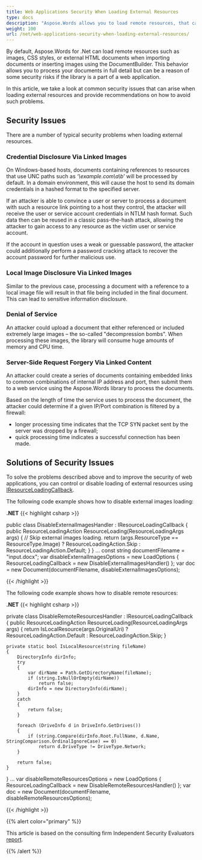 ```yaml
---
title: Web Applications Security When Loading External Resources
type: docs
description: "Aspose.Words allows you to load remote resources, that can be a reason of security risks. Take a look at common security issues and their solutions."
weight: 100
url: /net/web-applications-security-when-loading-external-resources/
---
```


By default, Aspose.Words for .Net can load remote resources such as images, CSS styles, or external HTML documents when importing documents or inserting images using the DocumentBuilder. This behavior allows you to process your documents in full detail but can be a reason of some security risks if the library is a part of a web application.

In this article, we take a look at common security issues that can arise when loading external resources and provide recommendations on how to avoid such problems.

## **Security Issues**

There are a number of typical security problems when loading external resources.

### **Credential Disclosure Via Linked Images**

On Windows-based hosts, documents containing references to resources that use UNC paths such as *‘\\example.com\a\b*’ will be processed by default. In a domain environment, this will cause the host to send its domain credentials in a hashed format to the specified server.

If an attacker is able to convince a user or server to process a document with such a resource link pointing to a host they control, the attacker will receive the user or service account credentials in NTLM hash format. Such data then can be reused in a classic pass-the-hash attack, allowing the attacker to gain access to any resource as the victim user or service account.

If the account in question uses a weak or guessable password, the attacker could additionally perform a password cracking attack to recover the account password for further malicious use.

### **Local Image Disclosure Via Linked Images**

Similar to the previous case, processing a document with a reference to a local image file will result in that file being included in the final document. This can lead to sensitive information disclosure.

### **Denial of Service**

An attacker could upload a document that either referenced or included extremely large images – the so-called "decompression bombs". When processing these images, the library will consume huge amounts of memory and CPU time.

### **Server-Side Request Forgery Via Linked Content**

An attacker could create a series of documents containing embedded links to common combinations of internal IP address and port, then submit them to a web service using the Aspose.Words library to process the documents.

Based on the length of time the service uses to process the document, the attacker could determine if a given IP/Port combination is filtered by a firewall:

- longer processing time indicates that the TCP SYN packet sent by the server was dropped by a firewall;
- quick processing time indicates a successful connection has been made.

## **Solutions of Security Issues**

To solve the problems described above and to improve the security of web applications, you can control or disable loading of external resources using [IResourceLoadingCallback](https://apireference.aspose.com/words/net/aspose.words.loading/iresourceloadingcallback).

The following code example shows how to disable external images loading:

**.NET**
{{< highlight csharp >}}

public class DisableExternalImagesHandler : IResourceLoadingCallback
{
    public ResourceLoadingAction ResourceLoading(ResourceLoadingArgs args)
    {
        // Skip external images loading.
        return (args.ResourceType == ResourceType.Image)
            ? ResourceLoadingAction.Skip
            : ResourceLoadingAction.Default;
    }
}
...
const string documentFilename = "input.docx";
var disableExternalImagesOptions = new LoadOptions
{
    ResourceLoadingCallback = new DisableExternalImagesHandler()
};
var doc = new Document(documentFilename, disableExternalImagesOptions);

{{< /highlight >}}

The following code example shows how to disable remote resources:

**.NET**
{{< highlight csharp >}}

private class DisableRemoteResourcesHandler : IResourceLoadingCallback
{
    public ResourceLoadingAction ResourceLoading(ResourceLoadingArgs args)
    {
        return IsLocalResource(args.OriginalUri)
            ? ResourceLoadingAction.Default
            : ResourceLoadingAction.Skip;
    }

    private static bool IsLocalResource(string fileName)
    {
        DirectoryInfo dirInfo;
        try
        {
            var dirName = Path.GetDirectoryName(fileName);
            if (string.IsNullOrEmpty(dirName))
                return false;
            dirInfo = new DirectoryInfo(dirName);
        }
        catch
        {
            return false;
        }

        foreach (DriveInfo d in DriveInfo.GetDrives())
        {
            if (string.Compare(dirInfo.Root.FullName, d.Name, StringComparison.OrdinalIgnoreCase) == 0)
                return d.DriveType != DriveType.Network;
        }

        return false;
    }
}
...
var disableRemoteResourcesOptions = new LoadOptions
{
    ResourceLoadingCallback = new DisableRemoteResourcesHandler()
};
var doc = new Document(documentFilename, disableRemoteResourcesOptions);

{{< /highlight >}}

{{% alert color="primary" %}}

This article is based on the consulting firm Independent Security Evaluators [report](https://auckland.dynabic.com/wiki/download/attachments/43680655/ise-aspose-report.pdf?version=1&modificationDate=1600673149000).

{{% /alert %}}
